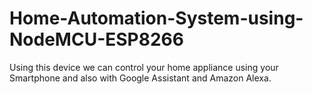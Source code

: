 # Home-Automation-System-using-NodeMCU-ESP8266
Using this device we can control your home appliance using your Smartphone and also with Google Assistant and Amazon Alexa. 
